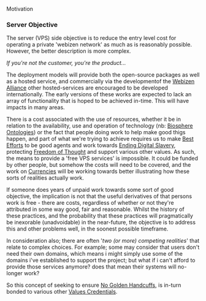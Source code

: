 Motivation



### Server Objective

The server (VPS) side objective is to reduce the entry level cost for operating a private 'webizen network' as much as is reasonably possible.  However, the better description is more complex.

*If you're not the customer, you're the product...*

The deployment models will provide both the open-source packages as well as a hosted service, and commercially via the developmentof the [Webizen Alliance](Webizen%20Alliance.md) other hosted-services are encouraged to be developed internationally.  The early versions of these works are expected to lack an array of functionality that is hoped to be achieved in-time.  This will have impacts in many areas.

There is a cost associated with the use of resources, whether it be in relation to the availability, use and operation of technology (nb: [Biosphere Ontologies](Biosphere%20Ontologies.md)) or the fact that people doing work to help make good thigs happen, and part of what we're trying to achieve requires us to make [Best Efforts](Best%20Efforts.md) to be good agents and work towards [Ending Digital Slavery](Ending%20Digital%20Slavery.md), protecting [Freedom of Thought](Freedom%20of%20Thought.md) and support various other values.  As such, the means to provide a 'free VPS services' is impossible.  It could be funded by other people, but somehow the costs will need to be covered, and the work on 
[Currencies](Currencies.md) will be working towards better illustrating how these sorts of realities actually work.

If someone does years of unpaid work towards some sort of good objective, the implication is not that the useful derivatives of that persons work is free - there are costs, regardless of whether or not they're attributed in some way good, fair and reasonable.  Whilst the history of these practices, and the probability that these practices will pragmatically be inexorable (unadvoidable) in the near-future, the objective is to address this and other problems well, in the soonest possible timeframe.

In consideration also; there are often '*two (or more) competing realities*' that relate to complex choices.  For example; some may consider that users don't need their own domains, which means i might simply use some of the domains i've established to support the project; but what if i can't afford to provide those services anymore?  does that mean their systems will no-longer work? 

So this concept of seeking to ensure [No Golden Handcuffs](No%20Golden%20Handcuffs.md), is in-turn bonded to various other [Values Credentials](../Core%20Services/Safety%20Protocols/Values%20Credentials.md).



